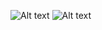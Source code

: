 ![Alt text](https://user-images.githubusercontent.com/70604577/160038742-a2b2c51f-aa3e-4836-8cf1-13edeab590c6.png)
![Alt text](https://user-images.githubusercontent.com/70604577/160038752-7a64f57d-4942-4694-b427-3ad7c81c65f4.png)